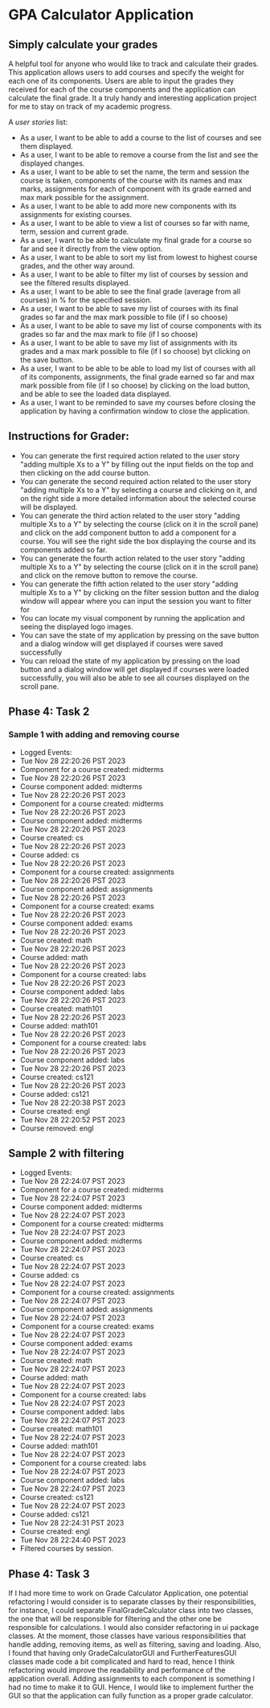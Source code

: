 # GPA Calculator Application

## Simply calculate your grades

A helpful tool for anyone who would like to track and calculate their grades. This application allows users to add 
courses and specify the weight for each one of its components. Users are able to input the grades they received
for each of the course components and the application can calculate the final grade. It a truly handy 
and interesting application project for me to stay on track of my academic progress.

A *user stories* list:
- As a user, I want to be able to add a course to the list of courses and see them displayed.
- As a user, I want to be able to remove a course from the list and see the displayed changes.
- As a user, I want to be able to set the name, the term and session the course is taken,
  components of the course with its names and max marks, assignments for each of component with
  its grade earned and max mark possible for the assignment.
- As a user, I want to be able to add more new components with its assignments for existing courses.
- As a user, I want to be able to view a list of courses so far with name, term, session and current grade.
- As a user, I want to be able to calculate my final grade for a course so far and 
  see it directly from the view option.
- As a user, I want to be able to sort my list from lowest to highest course grades, and the other way around.
- As a user, I want to be able to filter my list of courses by session and see the filtered results displayed.
- As a user, I want to be able to see the final grade (average from all courses) in % for the specified session.
- As a user, I want to be able to save my list of courses with its final grades so far and the max mark possible
  to file (if I so choose)
- As a user, I want to be able to save my list of course components with its grades so far and the max mark
  to file (if I so choose)
- As a user, I want to be able to save my list of assignments with its grades and a max mark possible 
  to file (if I so choose) byt clicking on the save button.
- As a user, I want to be able to be able to load my list of courses with all of its components, assignments, 
  the final grade earned so far and max mark possible from file (if I so choose) by clicking on the load button,
  and be able to see the loaded data displayed.
- As a user, I want to be reminded to save my courses before closing the application by having a confirmation window
  to close the application.


## Instructions for Grader:

- You can generate the first required action related to the user story "adding multiple Xs to a Y" by filling out the
  input fields on the top and then clicking on the add course button.
- You can generate the second required action related to the user story "adding multiple Xs to a Y" by selecting a 
  course and clicking on it, and on the right side a more detailed information about the selected course will be 
  displayed. 
- You can generate the third action related to the user story "adding multiple Xs to a Y" by selecting the
  course (click on it in the scroll pane) and click on the add component button to add a component for a course. You 
  will see the right side the box displaying the course and its components added so far.
- You can generate the fourth action related to the user story "adding multiple Xs to a Y" by selecting the
  course (click on it in the scroll pane) and click on the remove button to remove the course.
- You can generate the fifth action related to the user story "adding multiple Xs to a Y" by clicking on the filter 
  session button and the dialog window will appear where you can input the session you want to filter for
- You can locate my visual component by running the application and seeing the displayed logo images.
- You can save the state of my application by pressing on the save button and a dialog window will get displayed if
  courses were saved successfully
- You can reload the state of my application by pressing on the load button and a dialog window will get displayed if
  courses were loaded successfully, you will also be able to see all courses displayed on the scroll pane.

## Phase 4: Task 2

### Sample 1 with adding and removing course

- Logged Events:
- Tue Nov 28 22:20:26 PST 2023
- Component for a course created: midterms
- Tue Nov 28 22:20:26 PST 2023
- Course component added: midterms
- Tue Nov 28 22:20:26 PST 2023
- Component for a course created: midterms
- Tue Nov 28 22:20:26 PST 2023
- Course component added: midterms
- Tue Nov 28 22:20:26 PST 2023
- Course created: cs
- Tue Nov 28 22:20:26 PST 2023
- Course added: cs
- Tue Nov 28 22:20:26 PST 2023
- Component for a course created: assignments
- Tue Nov 28 22:20:26 PST 2023
- Course component added: assignments
- Tue Nov 28 22:20:26 PST 2023
- Component for a course created: exams
- Tue Nov 28 22:20:26 PST 2023
- Course component added: exams
- Tue Nov 28 22:20:26 PST 2023
- Course created: math
- Tue Nov 28 22:20:26 PST 2023
- Course added: math
- Tue Nov 28 22:20:26 PST 2023
- Component for a course created: labs
- Tue Nov 28 22:20:26 PST 2023 
- Course component added: labs 
- Tue Nov 28 22:20:26 PST 2023 
- Course created: math101 
- Tue Nov 28 22:20:26 PST 2023 
- Course added: math101 
- Tue Nov 28 22:20:26 PST 2023 
- Component for a course created: labs 
- Tue Nov 28 22:20:26 PST 2023 
- Course component added: labs 
- Tue Nov 28 22:20:26 PST 2023 
- Course created: cs121 
- Tue Nov 28 22:20:26 PST 2023 
- Course added: cs121 
- Tue Nov 28 22:20:38 PST 2023 
- Course created: engl 
- Tue Nov 28 22:20:52 PST 2023 
- Course removed: engl

## Sample 2 with filtering

- Logged Events:
- Tue Nov 28 22:24:07 PST 2023
- Component for a course created: midterms
- Tue Nov 28 22:24:07 PST 2023 
- Course component added: midterms 
- Tue Nov 28 22:24:07 PST 2023 
- Component for a course created: midterms 
- Tue Nov 28 22:24:07 PST 2023 
- Course component added: midterms 
- Tue Nov 28 22:24:07 PST 2023 
- Course created: cs 
- Tue Nov 28 22:24:07 PST 2023 
- Course added: cs 
- Tue Nov 28 22:24:07 PST 2023 
- Component for a course created: assignments 
- Tue Nov 28 22:24:07 PST 2023 
- Course component added: assignments 
- Tue Nov 28 22:24:07 PST 2023 
- Component for a course created: exams 
- Tue Nov 28 22:24:07 PST 2023 
- Course component added: exams 
- Tue Nov 28 22:24:07 PST 2023 
- Course created: math 
- Tue Nov 28 22:24:07 PST 2023
- Course added: math
- Tue Nov 28 22:24:07 PST 2023
- Component for a course created: labs
- Tue Nov 28 22:24:07 PST 2023
- Course component added: labs
- Tue Nov 28 22:24:07 PST 2023
- Course created: math101
- Tue Nov 28 22:24:07 PST 2023
- Course added: math101
- Tue Nov 28 22:24:07 PST 2023
- Component for a course created: labs
- Tue Nov 28 22:24:07 PST 2023
- Course component added: labs
- Tue Nov 28 22:24:07 PST 2023
- Course created: cs121
- Tue Nov 28 22:24:07 PST 2023
- Course added: cs121
- Tue Nov 28 22:24:31 PST 2023
- Course created: engl
- Tue Nov 28 22:24:40 PST 2023
- Filtered courses by session.

## Phase 4: Task 3

If I had more time to work on Grade Calculator Application, one potential refactoring I would consider 
is to separate classes by their responsibilities, for instance, I could separate FinalGradeCalculator 
class into two classes, the one that will be responsible for filtering and the other one be responsible 
for calculations. I would also consider refactoring in ui package classes. At the moment, those classes have 
various responsibilities that handle adding, removing items, as well as filtering, saving and loading. Also, 
I found that having only GradeCalculatorGUI and FurtherFeaturesGUI classes made code a bit complicated 
and hard to read, hence I think refactoring would improve the readability and performance of the application overall.
Adding assignments to each component is something I had no time to make it to GUI. Hence, I would like to 
implement further the GUI so that the application can fully function as a proper grade calculator.
